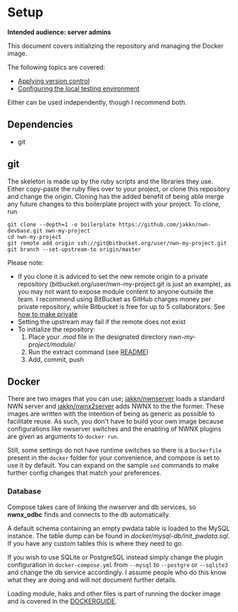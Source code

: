 # Setup

**Intended audience: server admins**

This document covers initializing the repository and managing the Docker image.

The following topics are covered:

- [Applying version control](#git)
- [Configuring the local testing environment](#docker)

Either can be used independently, though I recommend both.


## Dependencies

* git


## git

The skeleton is made up by the ruby scripts and the libraries they use. Either copy-paste the ruby files over to your project, or clone this repository and change the origin. Cloning has the added benefit of being able merge any future changes to this boilerplate project with your project. To clone, run
```
git clone --depth=1 -o boilerplate https://github.com/jakkn/nwn-devbase.git nwn-my-project
cd nwn-my-project
git remote add origin ssh://git@bitbucket.org/user/nwn-my-project.git
git branch --set-upstream-to origin/master
```
Please note:

- If you clone it is adviced to set the new remote origin to a private repository (bitbucket.org/user/nwn-my-project.git is just an example), as you may not want to expose module content to anyone outside the team. I recommend using BitBucket as GitHub charges money per private repository, while Bitbucket is free for up to 5 collaborators. See [how to make private](https://confluence.atlassian.com/bitbucket/make-a-repo-private-or-public-221449724.html)
- Setting the upstream may fail if the remote does not exist
- To initialize the repository:
    1. Place your *.mod* file in the designated directory *nwn-my-project/module/*
    2. Run the extract command (see [README](https://github.com/jakkn/nwn-devbase/blob/master/README.md))
    3. Add, commit, push


## Docker

There are two images that you can use; [jakkn/nwnserver](https://hub.docker.com/r/jakkn/nwnserver/) loads a standard NWN server and [jakkn/nwnx2server](https://hub.docker.com/r/jakkn/nwnx2server/) adds NWNX to the the former.  These images are written with the intention of being as generic as possible to facilitate reuse. As such, you don't have to build your own image because configurations like nwserver switches and the enabling of NWNX plugins are given as arguments to `docker run`.

Still, some settings do not have runtime switches so there is a `Dockerfile` present in the `docker` folder for your convenience, and compose is set to use it by default. You can expand on the sample `sed` commands to make further config changes that match your preferences.

### Database

Compose takes care of linking the nwserver and db services, so **nwnx_odbc** finds and connects to the db automatically.

A default schema containing an empty pwdata table is loaded to the MySQL instance. The table dump can be found in *docker/mysql-db/init_pwdata.sql*. If you have any custom tables this is where they need to go.

If you wish to use SQLite or PostgreSQL instead simply change the plugin configuration in `docker-compose.yml` from `--mysql` to `--postgre` or `--sqlite3` and change the db service accordingly. I assume people who do this know what they are doing and will not document further details.

Loading module, haks and other files is part of running the docker image and is covered in the [DOCKERGUIDE](https://github.com/jakkn/nwn-devbase/blob/master/DOCKERGUIDE.md).
